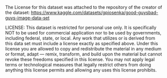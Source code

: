 The License for this dataset was attached to the repository of the creator of the dataset: https://www.kaggle.com/datasets/gpiosenka/good-guysbad-guys-image-data-set

LICENSE: This dataset is restricted for personal use only. It is specifically NOT to be used for commercial application nor to be used by governments, including federal, state, or local. Any work that utilizes or is derived from this data set must include a license exactly as specified above. Under this license you are allowed to copy and redistribute the material in any medium or format, adapt — remix, transform, and build upon the material but cannot revoke these freedoms specified in this license. You may not apply legal terms or technological measures that legally restrict others from doing anything this license permits and allowing any uses this license prohibits.
